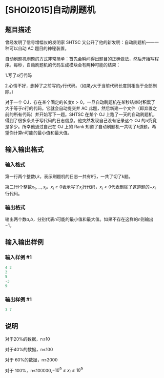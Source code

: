 # [SHOI2015]自动刷题机

## 题目描述

曾经发明了信号增幅仪的发明家 SHTSC 又公开了他的新发明：自动刷题机——一种可以自动 AC 题目的神秘装置。

自动刷题机刷题的方式非常简单：首先会瞬间得出题目的正确做法，然后开始写程序。每秒，自动刷题机的代码生成模块会有两种可能的结果：

1.写了$x$行代码

2.心情不好，删掉了之前写的$y$行代码。（如果$y$大于当前代码长度则相当于全部删除。）

对于一个 OJ，存在某个固定的长度$n>0$，一旦自动刷题机在某秒结束时积累了大于等于$n$行的代码，它就会自动提交并 AC 此题，然后新建一个文件（即弃置之前的所有代码）并开始写下一题。SHTSC 在某个 OJ 上跑了一天的自动刷题机，得到了很多条关于写代码的日志信息。他突然发现自己没有记录这个 OJ 的$n$究竟是多少。所幸他通过自己在 OJ 上的 Rank 知道了自动刷题机一共切了$k$道题，希望你计算$n$可能的最小值和最大值。

## 输入输出格式

### 输入格式

第一行两个整数$l$,$k$，表示刷题机的日志一共有$l$行，一共了切了$k$题。

第二行$l$个整数$x_1,...,x_l$。$x_i≥0$表示写了$x_i$行代码，$x_i<0$代表删除了这道题的$-x_i$行代码。

### 输出格式

输出两个数$a$,$b$，分别代表$n$可能的最小值和最大值。如果不存在这样的$n$则输出$-1$。

## 输入输出样例

### 输入样例 #1

```cpp
4 2
2
5
-3
9
```


### 输出样例 #1

```cpp
3 7
```


## 说明

对于20%的数据，n≤10

对于40%的数据，n≤100

对于 60%的数据，n≤2000

对于 100%，n≤100000,$-10^9≤x_i≤10^9$

